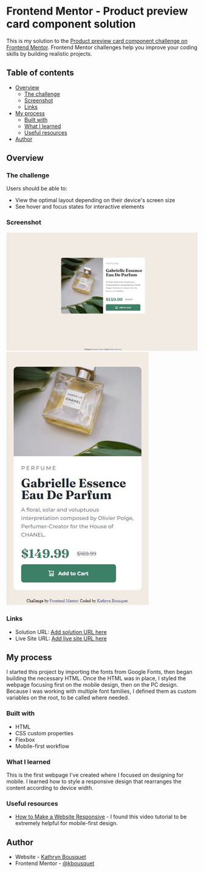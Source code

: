 # Frontend Mentor - Product preview card component solution

This is my solution to the [Product preview card component challenge on Frontend Mentor](https://www.frontendmentor.io/challenges/product-preview-card-component-GO7UmttRfa). Frontend Mentor challenges help you improve your coding skills by building realistic projects. 


## Table of contents

- [Overview](#overview)
  - [The challenge](#the-challenge)
  - [Screenshot](#screenshot)
  - [Links](#links)
- [My process](#my-process)
  - [Built with](#built-with)
  - [What I learned](#what-i-learned)
  - [Useful resources](#useful-resources)
- [Author](#author)


## Overview

### The challenge

Users should be able to:

- View the optimal layout depending on their device's screen size
- See hover and focus states for interactive elements


### Screenshot

![](./images/desktop.jpg)
![](./images/mobile.jpg)


### Links

- Solution URL: [Add solution URL here](https://your-solution-url.com)
- Live Site URL: [Add live site URL here](https://your-live-site-url.com)


## My process

I started this project by importing the fonts from Google Fonts, then began building the necessary HTML. Once the HTML was in place, I styled the webpage focusing first on the mobile design, then on the PC design. Because I was working with multiple font families, I defined them as custom variables on the root, to be called where needed.


### Built with

- HTML
- CSS custom properties
- Flexbox
- Mobile-first workflow


### What I learned

This is the first webpage I've created where I focused on designing for mobile. I learned how to style a responsive design that rearranges the content according to device width.


### Useful resources

- [How to Make a Website Responsive](https://www.youtube.com/watch?v=ZYV6dYtz4HA) - I found this video tutorial to be extremely helpful for mobile-first design.


## Author

- Website - [Kathryn Bousquet](https://www.kathryndev.com)
- Frontend Mentor - [@kbousquet](https://www.frontendmentor.io/profile/kbousquet)